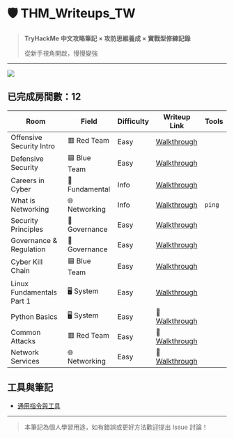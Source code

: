 # 🛡️ THM_Writeups_TW

> **TryHackMe 中文攻略筆記 × 攻防思維養成 × 實戰型修練記錄** 
>
> 從新手視角開啟，慢慢變強

---
[![](https://tryhackme-badges.s3.amazonaws.com/Moieph.png)](https://tryhackme.com/p/Moieph)

## 已完成房間數：12

|  Room                          |                 Field                |           Difficulty          | Writeup Link                                                 | Tools | 
|--------------------------------------------------|--------------------------------------|-------------------------------|--------------------------------------------------------------|------|
| Offensive Security Intro    |               	🟥 Red Team       |              Easy             | [Walkthrough](./rooms/01_Offensive%20Security%20Intro.md)    |
| Defensive Security           |             🟦 Blue Team         |              Easy             | [Walkthrough](./rooms/02_Defensive%20Security%20Intro.md)    |
| Careers in Cyber            |           🔧Fundamental    |              Info             | [Walkthrough](./rooms/03_Careers%20in%20Cyber.md)            |
| What is Networking           |      🌐 Networking   |              Info             | [Walkthrough](./rooms/04_What%20is%20Networking.md)          | `ping` |
| Security Principles          |   🧾 Governance |             Easy          | [Walkthrough](./rooms/05_Security%20Principles.md)           |
| Governance & Regulation        |   🧾 Governance |             Easy          | [Walkthrough](./rooms/06_Governance%20&%20Regulation.md)     |
| Cyber Kill Chain              |        🟦 Blue Team    |             Easy          | [Walkthrough](./rooms/07_Cyber%20Kill%20Chain.md)            |
|  Linux Fundamentals Part 1      |    🖥️ System  |             Easy          | [Walkthrough](./rooms/08_Linux%20Fundamentals%20Part%201.md) |
| Python Basics               |     🖥️ System |             Easy          | 🔧[Walkthrough](./rooms/name1/walkthrough.md)                |
| Common Attacks                 |    	🟥 Red Team   |             Easy          | 🔧[Walkthrough](./rooms/name1/walkthrough.md)                |
| Network Services                 |    🌐 Networking   |             Easy          | 🔧[Walkthrough](./rooms/name1/walkthrough.md)                |


## 工具與筆記
- [通用指令與工具](./assets/common-tools.md)

---

> 本筆記為個人學習用途，如有錯誤或更好方法歡迎提出 Issue 討論！
